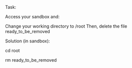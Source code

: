 Task:

Access your sandbox and:

Change your working directory to /root
Then, delete the file ready_to_be_removed

Solution (in sandbox):

cd root

rm ready_to_be_removed